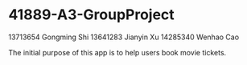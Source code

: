 # 41889-A3-GroupProject
13713654 Gongming Shi 13641283 Jianyin Xu 14285340 Wenhao Cao



The initial purpose of this app is to help users book movie tickets.
